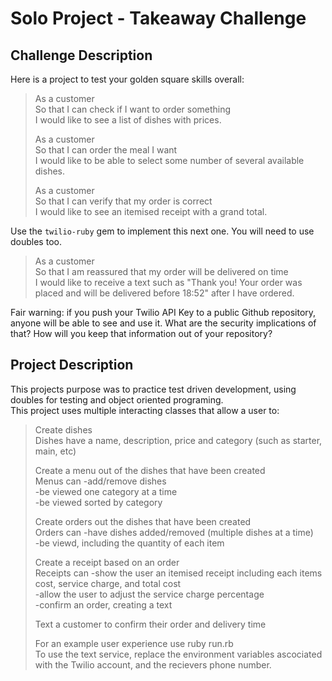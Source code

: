 # Solo Project - Takeaway Challenge

## Challenge Description

Here is a project to test your golden square skills overall:

> As a customer  
> So that I can check if I want to order something  
> I would like to see a list of dishes with prices.
> 
> As a customer  
> So that I can order the meal I want  
> I would like to be able to select some number of several available dishes.
> 
> As a customer  
> So that I can verify that my order is correct  
> I would like to see an itemised receipt with a grand total.

Use the `twilio-ruby` gem to implement this next one. You will need to use
doubles too.

> As a customer  
> So that I am reassured that my order will be delivered on time  
> I would like to receive a text such as "Thank you! Your order was placed and
> will be delivered before 18:52" after I have ordered.

Fair warning: if you push your Twilio API Key to a public Github repository,
anyone will be able to see and use it. What are the security implications of
that? How will you keep that information out of your repository?
  
## Project Description
This projects purpose was to practice test driven development, using doubles for testing and object oriented programing.  
This project uses multiple interacting classes that allow a user to:  
> Create dishes  
> Dishes have a name, description, price and category (such as starter, main, etc)  
>   
> Create a menu out of the dishes that have been created  
> Menus can -add/remove dishes  
>           -be viewed one category at a time  
>           -be viewed sorted by category  
>   
> Create orders out the dishes that have been created  
> Orders can -have dishes added/removed (multiple dishes at a time)  
>             -be viewd, including the quantity of each item  
>   
> Create a receipt based on an order  
> Receipts can -show the user an itemised receipt including each items cost, service charge, and total cost  
>              -allow the user to adjust the service charge percentage  
>              -confirm an order, creating a text  
>   
> Text a customer to confirm their order and delivery time  
>   
> For an example user experience use ruby run.rb  
> To use the text service, replace the environment variables ascociated with the Twilio account, and the recievers phone number.  
